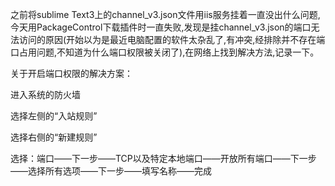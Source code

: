 <!-- ---
layout: post
title:  "本地IIS部署网站无法访问"
date:   2015-05-22 15:10
categories: server
permalink: /archivers/iisbug
--- -->

之前将sublime Text3上的channel_v3.json文件用iis服务挂着一直没出什么问题,今天用PackageControl下载插件时一直失败,发现是挂channel_v3.json的端口无法访问的原因(开始以为是最近电脑配置的软件太杂乱了,有冲突,经排除并不存在端口占用问题,不知道为什么端口权限被关闭了),在网络上找到解决方法,记录一下。

关于开启端口权限的解决方案：

进入系统的防火墙

选择左侧的“入站规则”

选择右侧的“新建规则”

选择：端口——下一步——TCP以及特定本地端口——开放所有端口——下一步——选择所有选项——下一步——填写名称——完成